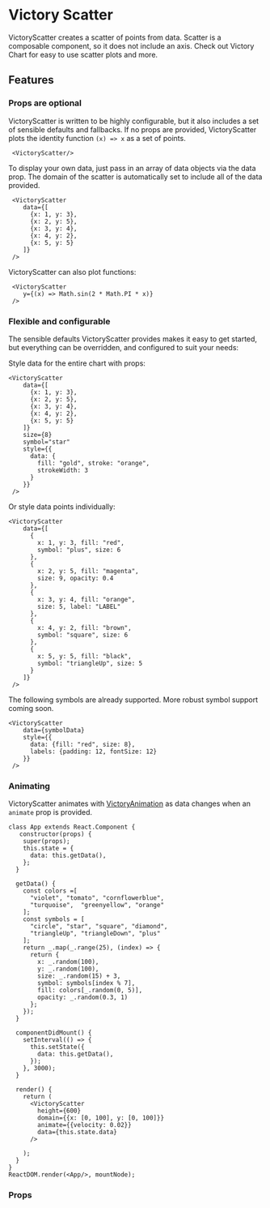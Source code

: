 Victory Scatter
=============

VictoryScatter creates a scatter of points from data. Scatter is a composable component, so it does not include an axis.  Check out Victory Chart for easy to use scatter plots and more.

## Features

### Props are optional

VictoryScatter is written to be highly configurable, but it also includes a set of sensible defaults and fallbacks. If no props are provided, VictoryScatter plots the identity function `(x) => x` as a set of points.

```playground
 <VictoryScatter/>
```

To display your own data, just pass in an array of data objects via the data prop. The domain of the scatter is automatically set to include all of the data provided.

```playground
 <VictoryScatter
    data={[
      {x: 1, y: 3},
      {x: 2, y: 5},      
      {x: 3, y: 4},
      {x: 4, y: 2},
      {x: 5, y: 5}
    ]}
 />
```

VictoryScatter can also plot functions:

```playground
 <VictoryScatter
    y={(x) => Math.sin(2 * Math.PI * x)}
 />
```

### Flexible and configurable 

The sensible defaults VictoryScatter provides makes it easy to get started, but everything can be overridden, and configured to suit your needs:

Style data for the entire chart with props:

```playground
<VictoryScatter
    data={[
      {x: 1, y: 3},
      {x: 2, y: 5},      
      {x: 3, y: 4},
      {x: 4, y: 2},
      {x: 5, y: 5}
    ]}
    size={8}
    symbol="star"
    style={{
      data: {
        fill: "gold", stroke: "orange", 
        strokeWidth: 3
      }
    }}
 />
```

Or style data points individually:

```playground
<VictoryScatter
    data={[
      {
        x: 1, y: 3, fill: "red", 
        symbol: "plus", size: 6
      },
      {
        x: 2, y: 5, fill: "magenta", 
        size: 9, opacity: 0.4
      },      
      {
        x: 3, y: 4, fill: "orange", 
        size: 5, label: "LABEL"
      },
      {
        x: 4, y: 2, fill: "brown", 
        symbol: "square", size: 6
      },
      {
        x: 5, y: 5, fill: "black", 
        symbol: "triangleUp", size: 5
      }
    ]}
 />
```

The following symbols are already supported. More robust symbol support coming soon. 

```playground
<VictoryScatter
    data={symbolData}
    style={{
      data: {fill: "red", size: 8},
      labels: {padding: 12, fontSize: 12}
    }}
 />
```

### Animating

VictoryScatter animates with [VictoryAnimation](http://github.com/formidablelabs/victory-animation) as data changes when an `animate` prop is provided.

```playground_norender
class App extends React.Component {
   constructor(props) {
    super(props);
    this.state = {
      data: this.getData(),
    };
  }

  getData() {
    const colors =[
      "violet", "tomato", "cornflowerblue", 
      "turquoise",  "greenyellow", "orange"
    ];
    const symbols = [
      "circle", "star", "square", "diamond",
      "triangleUp", "triangleDown", "plus"
    ];
    return _.map(_.range(25), (index) => {
      return {
        x: _.random(100),
        y: _.random(100),
        size: _.random(15) + 3,
        symbol: symbols[index % 7],
        fill: colors[_.random(0, 5)],
        opacity: _.random(0.3, 1)
      };
    });
  }

  componentDidMount() {
    setInterval(() => {
      this.setState({
        data: this.getData(),
      });
    }, 3000);
  }

  render() {
    return (
      <VictoryScatter
        height={600}
        domain={{x: [0, 100], y: [0, 100]}}
        animate={{velocity: 0.02}}
        data={this.state.data}
      />
        
    );
  }
}
ReactDOM.render(<App/>, mountNode);

```

### Props